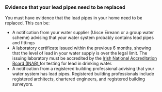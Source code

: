 ###  Evidence that your lead pipes need to be replaced

You must have evidence that the lead pipes in your home need to be replaced.
This can be:

  * A notification from your water supplier (Uisce Éireann or a group water scheme) advising that your water system probably contains lead pipes and fittings 
  * A laboratory certificate issued within the previous 6 months, showing that the level of lead in your water supply is over the legal limit. The issuing laboratory must be accredited by the [ Irish National Accreditation Board (INAB) ](http://www.inab.ie/) for testing for lead in drinking water. 
  * A notification from a registered building professional advising that your water system has lead pipes. Registered building professionals include registered architects, chartered engineers, and registered building surveyors. 
